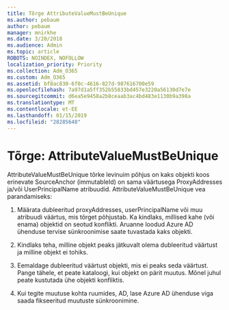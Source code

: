 ```yaml
---
title: Tõrge AttributeValueMustBeUnique
ms.author: pebaum
author: pebaum
manager: mnirkhe
ms.date: 3/20/2018
ms.audience: Admin
ms.topic: article
ROBOTS: NOINDEX, NOFOLLOW
localization_priority: Priority
ms.collection: Adm_O365
ms.custom: Adm_O365
ms.assetid: bf8ac830-6f0c-4616-827d-987616700e59
ms.openlocfilehash: 7a97d1a5ff352b55833bd457e3220a56130d7e7e
ms.sourcegitcommit: d6ea5e9458a2b8ceaab3ac4bd483e1130b9a398a
ms.translationtype: MT
ms.contentlocale: et-EE
ms.lasthandoff: 01/15/2019
ms.locfileid: "28285648"
---
```

# <a name="error-attributevaluemustbeunique"></a>Tõrge: AttributeValueMustBeUnique

AttributeValueMustBeUnique tõrke levinuim põhjus on kaks objekti koos erinevate SourceAnchor (immutableId) on sama väärtusega ProxyAddresses ja/või UserPrincipalName atribuudid. AttributeValueMustBeUnique vea parandamiseks:
  
1. Määrata dubleeritud proxyAddresses, userPrincipalName või muu atribuudi väärtus, mis tõrget põhjustab. Ka kindlaks, millised kahe (või enama) objektid on seotud konflikti. Aruanne loodud Azure AD ühenduse tervise sünkroonimise saate tuvastada kaks objekti.
    
2. Kindlaks teha, milline objekt peaks jätkuvalt olema dubleeritud väärtust ja milline objekt ei tohiks.
    
3. Eemaldage dubleeritud väärtust objekti, mis ei peaks seda väärtust. Pange tähele, et peate kataloogi, kui objekt on pärit muutus. Mõnel juhul peate kustutada ühe objekti konfliktis.
    
4. Kui tegite muutuse kohta ruumides, AD, lase Azure AD ühenduse viga saada fikseeritud muutuste sünkroonimine.
    

